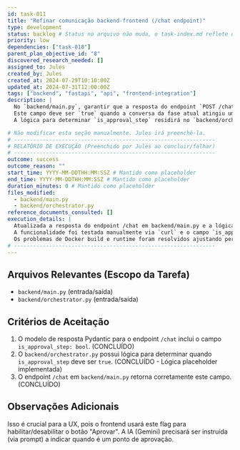 ```yaml
---
id: task-011
title: "Refinar comunicação backend-frontend (/chat endpoint)"
type: development
status: backlog # Status no arquivo não muda, o task-index.md reflete o estado real
priority: low
dependencies: ["task-010"]
parent_plan_objective_id: "8"
discovered_research_needed: []
assigned_to: Jules
created_by: Jules
created_at: 2024-07-29T10:10:00Z
updated_at: 2024-07-31T12:00:00Z
tags: ["backend", "fastapi", "api", "frontend-integration"]
description: |
  No `backend/main.py`, garantir que a resposta do endpoint `POST /chat` inclua um campo booleano `is_approval_step`.
  Este campo deve ser `true` quando a conversa da fase atual atingiu um ponto onde o usuário deve usar o botão "Aprovar" para prosseguir. Caso contrário, deve ser `false`.
  A lógica para determinar `is_approval_step` residirá no `backend/orchestrator.py`.

# Não modificar esta seção manualmente. Jules irá preenchê-la.
# ---------------------------------------------------------------
# RELATÓRIO DE EXECUÇÃO (Preenchido por Jules ao concluir/falhar)
# ---------------------------------------------------------------
outcome: success
outcome_reason: ""
start_time: YYYY-MM-DDTHH:MM:SSZ # Mantido como placeholder
end_time: YYYY-MM-DDTHH:MM:SSZ # Mantido como placeholder
duration_minutes: 0 # Mantido como placeholder
files_modified:
  - backend/main.py
  - backend/orchestrator.py
reference_documents_consulted: []
execution_details: |
  Atualizada a resposta do endpoint /chat em backend/main.py e a lógica correspondente em backend/orchestrator.py para incluir o campo is_approval_step.
  A funcionalidade foi testada manualmente via `curl` e o campo `is_approval_step` comportou-se como esperado, mudando para `true` no estado DEVOPS após o histórico da conversa exceder 5 mensagens.
  Os problemas de Docker build e runtime foram resolvidos ajustando permissões, o comando de execução do Uvicorn e os imports Python.
# ---------------------------------------------------------------
---
```


## Arquivos Relevantes (Escopo da Tarefa)
* `backend/main.py` (entrada/saída)
* `backend/orchestrator.py` (entrada/saída)

## Critérios de Aceitação
1. O modelo de resposta Pydantic para o endpoint `/chat` inclui o campo `is_approval_step: bool`. (CONCLUÍDO)
2. O `backend/orchestrator.py` possui lógica para determinar quando `is_approval_step` deve ser `true`. (CONCLUÍDO - Lógica placeholder implementada)
3. O endpoint `/chat` em `backend/main.py` retorna corretamente este campo. (CONCLUÍDO)

## Observações Adicionais
Isso é crucial para a UX, pois o frontend usará este flag para habilitar/desabilitar o botão "Aprovar". A IA (Gemini) precisará ser instruída (via prompt) a indicar quando é um ponto de aprovação.
